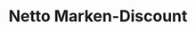 ---
title: "Netto Marken-Discount"
url: /gotha/netto-marken-discount-parkstrasse/
shop: Supermarkt
---